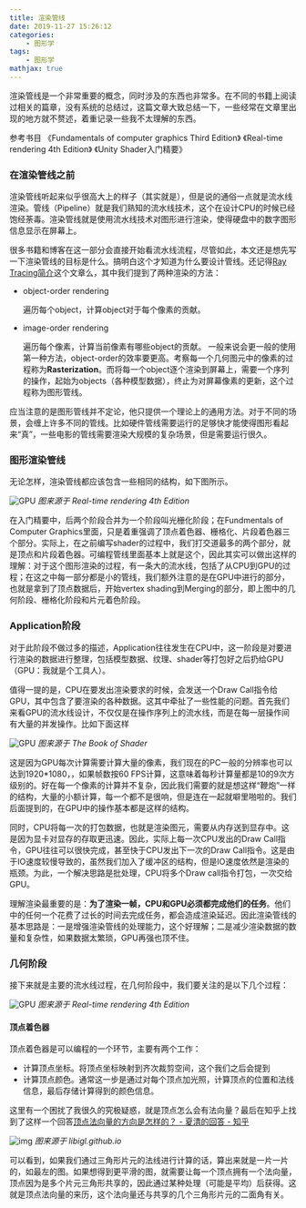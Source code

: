 ```yaml
---
title: 渲染管线
date: 2019-11-27 15:26:12
categories:
    - 图形学
tags: 
    - 图形学
mathjax: true
---
```


渲染管线是一个非常重要的概念，同时涉及的东西也非常多。在不同的书籍上阅读过相关的篇章，没有系统的总结过，这篇文章大致总结一下，一些经常在文章里出现的地方就不赘述，着重记录一些我不太理解的东西。

参考书目
《Fundamentals of computer graphics Third Edition》
《Real-time rendering 4th Edition》
《Unity Shader入门精要》

### 在渲染管线之前
渲染管线听起来似乎很高大上的样子（其实就是），但是说的通俗一点就是流水线渲染。管线（Pipeline）就是我们熟知的流水线技术，这个在设计CPU的时候已经饱经荼毒。渲染管线就是使用流水线技术对图形进行渲染，使得硬盘中的数字图形信息显示在屏幕上。

很多书籍和博客在这一部分会直接开始看流水线流程，尽管如此，本文还是想先写一下渲染管线的目标是什么。搞明白这个才知道为什么要设计管线。还记得[Ray Tracing简介](https://crowfeablog.com/2019/07/26/Ray%20Tracing%E7%AE%80%E4%BB%8B/)这个文章么，其中我们提到了两种渲染的方法：
*   object-order rendering

    遍历每个object，计算object对于每个像素的贡献。
*   image-order rendering

    遍历每个像素，计算当前像素有哪些object的贡献。
一般来说会更一般的使用第一种方法，object-order的效率要更高。考察每一个几何图元中的像素的过程称为**Rasterization**。而将每一个object逐个渲染到屏幕上，需要一个序列的操作，起始为objects（各种模型数据），终止为对屏幕像素的更新，这个过程称为图形管线。

应当注意的是图形管线并不定论，他只提供一个理论上的通用方法。对于不同的场景，会缠上许多不同的管线。比如硬件管线需要运行的足够快才能使得图形看起来“真”，一些电影的管线需要渲染大规模的复杂场景，但是需要运行很久。

### 图形渲染管线

无论怎样，渲染管线都应该包含一些相同的结构，如下图所示。

![GPU](https://s2.ax1x.com/2019/11/27/QCpVHJ.png)
*图来源于 Real-time rendering 4th Edition*

在入门精要中，后两个阶段合并为一个阶段叫光栅化阶段；在Fundmentals of Computer Graphics里面，只是着重强调了顶点着色器、栅格化、片段着色器三个部分。实际上，在之前编写shader的过程中，我们打交道最多的两个部分，就是顶点和片段着色器。可编程管线里面基本上就是这个，因此其实可以做出这样的理解：对于这个图形渲染的过程，有一条大的流水线，包括了从CPU到GPU的过程；在这之中每一部分都是小的管线，我们额外注意的是在GPU中进行的部分，也就是拿到了顶点数据后，开始vertex shading到Merging的部分，即上图中的几何阶段、栅格化阶段和片元着色阶段。

### Application阶段
对于此阶段不做过多的描述，Application往往发生在CPU中，这一阶段是对要进行渲染的数据进行整理，包括模型数据、纹理、shader等打包好之后扔给GPU（GPU：我就是个工具人）。

值得一提的是，CPU在要发出渲染要求的时候，会发送一个Draw Call指令给GPU，其中包含了要渲染的各种数据。这其中牵扯了一些性能的问题。首先我们来看GPU的流水线设计，不仅仅是在操作序列上的流水线，而是在每一层操作间有大量的并发操作。比如下面这样

![GPU](https://s2.ax1x.com/2019/11/27/Q9HCUU.jpg)
*图来源于 The Book of Shader*

这是因为GPU每次计算需要计算大量的像素，我们现在的PC一般的分辨率也可以达到1920*1080，，如果帧数按60 FPS计算，这意味着每秒计算量都是10的9次方级别的。好在每一个像素的计算并不复杂，因此我们需要的就是想这样“鞭炮”一样的结构，大量的小额计算，每一个都不是很响，但是连在一起就噼里啪啦的。我们后面提到的，在GPU中的操作基本都是这样的结构。

同时，CPU将每一次的打包数据，也就是渲染图元，需要从内存送到显存中。这是因为显卡对显存的存取更迅速。因此，实际上每一次CPU发出的Draw Call指令，GPU往往可以很快完成，甚至快于CPU发出下一次的Draw Call指令。这是由于IO速度较慢导致的，虽然我们加入了缓冲区的结构，但是IO速度依然是渲染的瓶颈。为此，一个解决思路是批处理，CPU将多个Draw call指令打包，一次交给GPU。

理解渲染最重要的是：**为了渲染一帧，CPU和GPU必须都完成他们的任务**。他们中的任何一个花费了过长的时间去完成任务，都会造成渲染延迟。因此渲染管线的基本思路是：一是增强渲染管线的处理能力，这个好理解；二是减少渲染数据的数量和复杂性，如果数据太繁琐，GPU再强也顶不住。

### 几何阶段
接下来就是主要的流水线过程，在几何阶段中，我们要关注的是以下几个过程：

![GPU](https://s2.ax1x.com/2019/11/27/QCpeE9.png)
*图来源于 Real-time rendering 4th Edition*

#### 顶点着色器
顶点着色器是可以编程的一个环节，主要有两个工作：
- 计算顶点坐标。将顶点坐标映射到齐次裁剪空间，这个我们之后会提到
- 计算顶点颜色。通常这一步是通过对每个顶点加光照，计算顶点的位置和法线信息，最后存储计算得到的颜色信息。

这里有一个困扰了我很久的究极疑惑，就是顶点怎么会有法向量？最后在知乎上找到了这样一个回答[顶点法向量的方向是怎样的？ - 夏清的回答 - 知乎](https://www.zhihu.com/question/294271776/answer/544982916)

![img](https://s2.ax1x.com/2019/11/27/QCklvt.jpg)
*图来源于 libigl.github.io*

可以看到，如果我们通过三角形片元的法线进行计算的话，算出来就是一片一片的，如最左的图。如果想得到更平滑的图，就需要让每一个顶点拥有一个法向量，顶点因为是多个片元三角形共享的，因此通过某种处理（可能是平均）后获得。这就是顶点法向量的来历，这个法向量还与共享的几个三角形片元的二面角有关。

